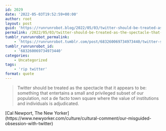 ```yaml
---
id: 2029
date: '2022-05-03T19:52:59+00:00'
author: root
layout: post
guid: 'https://runrunrobot.blog/2022/05/03/twitter-should-be-treated-as-the-spectacle-that-it/'
permalink: /2022/05/03/twitter-should-be-treated-as-the-spectacle-that-it/
tumblr_runrunrobot_permalink:
    - 'https://runrunrobot.tumblr.com/post/683260069734973440/twitter-should-be-treated-as-the-spectacle-that-it'
tumblr_runrunrobot_id:
    - '683260069734973440'
categories:
    - Uncategorized
tags:
    - 'rip twitter'
format: quote
---
```


> Twitter should be treated as the spectacle that it appears to be: something that entertains a small and privileged subset of our population, not a de facto town square where the value of institutions and individuals is adjudicated.

<div class="attribution">[Cal Newport, The New Yorker](https://www.newyorker.com/culture/cultural-comment/our-misguided-obsession-with-twitter)</div>